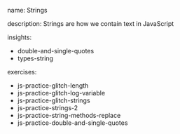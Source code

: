 name: Strings

description: Strings are how we contain text in JavaScript

insights:
  - double-and-single-quotes
  - types-string

exercises:
  - js-practice-glitch-length
  - js-practice-glitch-log-variable
  - js-practice-glitch-strings
  - js-practice-strings-2
  - js-practice-string-methods-replace
  - js-practice-double-and-single-quotes
 
